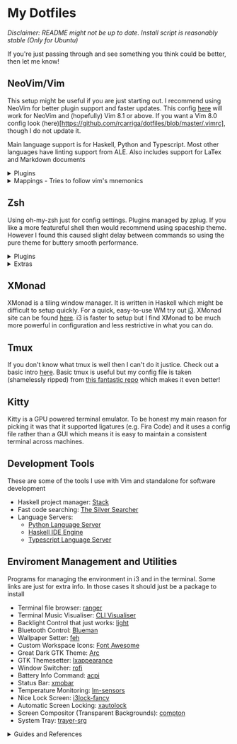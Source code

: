 # My Dotfiles

*Disclaimer: README might not be up to date. 
Install script is reasonably stable (Only for Ubuntu)*

If you're just passing through and see something you think could be better, then let me know!

## NeoVim/Vim

This setup might be useful if you are just starting out.
I recommend using NeoVim for better plugin support and faster updates.
This config [here](https://github.com/rcarriga/dotfiles/blob/master/.config/nvim/init.vim) will work for NeoVim and (hopefully) Vim 8.1 or above.
If you want a Vim 8.0 config look (here)[https://github.com/rcarriga/dotfiles/blob/master/.vimrc], though I do not update it.

Main language support is for Haskell, Python and Typescript.
Most other languages have linting support from ALE.
Also includes support for LaTex and Markdown documents

<details><summary>Plugins</summary>
<p>

Language specific plugins are only loaded for the specified filetype to speedup startup time.

**General**

  - [dein.vim](https://github.com/Shougo/dein.vim)
        Plugin manager for vim which allows for lazy loading.
  - [NERDCommenter](https://github.com/scrooloose/nerdcommenter)
        Multi-lingual commenting plugin.
  - [FZF](https://github.com/junegunn/fzf.vim)
        Fuzzy file finding to open files from child directories.
  - [vim-sandwich](https://github.com/machakann/vim-sandwich)
        Allows for surrounding text objects with any character.
  - [auto-pairs](https://github.com/jiangmiao/auto-pairs)
        Creates pairs of quotes and brackets when one is typed.
  - [vim-gitgutter](https://github.com/airblade/vim-gitgutter)
        Shows git status for  each line in gutter (Left side of buffer).
  - [lightline](https://github.com/itchyny/lightline.vim)
        Prettier statusbar.
  - [vim-fugitive](https://github.com/tpope/vim-fugitive)
        Better git integration.
  - [ALE](https://github.com/w0rp/ale)
        Asynchronous linting.
  - [coc.nvim](https://github.com/neoclide/coc.nvim/)
        Fast and powerful language server client.
  - [echodoc](https://github.com/Shougo/echodoc.vim)
        Shows function signatures without opening new window.

**Python Specific**:

  - [SimpylFold](https://github.com/tmhedberg/SimpylFold)
        Python friendly code folding.
  - [vim-virtualenv](https://github.com/plytophogy/vim-virtualenv) *NB: Install pylint in virtualenv*.
        Enables virtual environments.

**Haskell Specific**:

  - [haskell-vim](https://github.com/neovimhaskell/haskell-vim)
        Better haskell syntax highlighting.

**Typescript Specific**

  - [typescript-vim](https://github.com/leafgarland/typescript-vim)
        Better typescript syntax highlighting.

**Markdown and LaTex Specific**

  - [vim-easy-align](https://github.com/junegunn/vim-easy-align)
        Auto align markdown tables
  - [vimtex](https://github.com/lervag/vimtex)
        Integrated latex compiler, viewer and other features
  - [Thesauras Query](https://github.com/Ron89/thesaurus_query.vim)
        Built in thesauras
  - [vim-grammarous](https://github.com/rhysd/vim-grammarous)
        Grammar checking (Requires Java to be installed)

Also a couple of others used only to support the above.

<p>
</details>

<details><summary>Mappings - Tries to follow vim's mnemonics</summary>
<p>

#### Langage Server Commands

My leader key is set to default "\\" key.

*Prefix*: `<Leader>l` (Lower case L)

| Suffix           | Command                               |
| :----:           | :-----------------------------------  |
| `d`              | Definition                            |
| `r`              | Rename                                |
| `f`              | Format Document                       |
| `t`              | Type Definition                       |
| `x`              | References                            |
| `a`              | Code Actions Menu                     |
| `k`              | Hover (Loo**k**up)                    |
| `m`              | Menu of all Language Server commands  |
| `h`              | Hightlight                            |
| `g`              | Diagnostic Info at Cursor

#### Git Commands

*Prefix*: `<Leader>g`

| Suffix           | Command                               |
| :----:           | :----------------------------         |
| `s`              | Status                                |
| `p`              | Push                                  |
| `d`              | Diff                                  |
| `b`              | Browse (Open repo in browser)         |
| `l`              | Blame                                 |

  - *NB* Type "cc" in status window to commit changes.

#### FZF Commands

| Suffix           | Command                               |
| :----------:     | :------------------------------------ |
| `<Leader>f`      | Fuzzy File Finder                     |
| `<Leader>ag`     | Fuzzy File Contents Search (Using Ag) |

#### LaTex Commands

*Prefix*: `<Leader>l`

| Suffix           | Command                               |
| :----:           | :------------------------------------ |
| `l`              | Run compile server for LaTex document |
| `v`              | View compiled document                |

#### Misc:

| Suffix           | Command                               |
| :------:         | :-------------------------------      |
| `<Leader>nv`     | Open netrw vertical split             |
| `<Leader>ns`     | Open netrw horizontal split           |
| `Tab`            | Next Completion                       |
| `Ctrl+(h/j/k/l)` | Switch Window in Direction            |
| `<Leader>th`     | Open thesauras for selected word      |
| `<Leader>a`      | Align highlighted markdown table      |

Arrow keys are disabled in normal mode.

</p>
</details>

## Zsh

Using oh-my-zsh just for config settings. 
Plugins managed by zplug.
If you like a more featureful shell then would recommend using spaceship theme.
However I found this caused slight delay between commands so using the pure theme
for buttery smooth performance.

<details><summary>Plugins</summary>
<p>

  - [zsh-completions](https://github.com/zsh-users/zsh-completions)
  - [zsh-autosuggestions](https://github.com/zsh-users/zsh-autosuggestions)
  - [zsh-syntax-highlighting](https://github.com/zsh-users/zsh-syntax-highlighting)
  - [autojump](https://github.com/wting/autojump)
  - [k](https://github.com/supercrabtree/k)
  - [pure](https://github.com/sindresorhus/pure)
  - [zsh-async](https://github.com/mafredri/zsh-async)

</p>
</details>

<details><summary>Extras</summary>
<p>

  - [ZPlug](https://github.com/zplug/zplug)

</p>
</details>

## XMonad

XMonad is a tiling window manager.
It is written in Haskell which might be difficult to setup quickly.
For a quick, easy-to-use WM try out [i3](https://i3wm.org/https://i3wm.org/).
XMonad site can be found [here](https://xmonad.org/).
i3 is faster to setup but I find XMonad to be much more powerful in configuration and less restrictive in what you can do.


## Tmux

If you don't know what tmux is well then I can't do it justice. 
Check out a basic intro [here](https://hackernoon.com/a-gentle-introduction-to-tmux-8d784c404340).
Basic tmux is useful but my config file is taken (shamelessly ripped) from [this fantastic repo](https://github.com/gpakosz/.tmux) which makes it even better!

## Kitty

Kitty is a GPU powered terminal emulator. 
To be honest my main reason for picking it was that it supported ligatures (e.g. Fira Code) and it uses a config file rather than a GUI which means it is easy to maintain a consistent terminal across machines. 

## Development Tools

These are some of the tools I use with Vim and standalone for software development

- Haskell project manager: [Stack](https://docs.haskellstack.org/en/stable/README/)
- Fast code searching: [The Silver Searcher](https://github.com/ggreer/the_silver_searcher)
- Language Servers: 
  - [Python Language Server](https://github.com/palantir/python-language-server)
  - [Haskell IDE Engine](https://github.com/haskell/haskell-ide-engine)
  - [Typescript Language Server](https://github.com/theia-ide/typescript-language-server)


## Enviroment Management and Utilities

Programs for managing the environment in i3 and in the terminal.
Some links are just for extra info. 
In those cases it should just be a package to install

- Terminal file browser: [ranger](https://github.com/ranger/ranger)
- Terminal Music Visualiser: [CLI Visualiser](https://github.com/dpayne/cli-visualizer)
- Backlight Control that just works: [light](https://github.com/haikarainen/light)
- Bluetooth Control: [Blueman](https://wiki.archlinux.org/index.php/Blueman#Usage)
- Wallpaper Setter: [feh](https://feh.finalrewind.org/)
- Custom Workspace Icons: [Font Awesome](https://fontawesome.com)
- Great Dark GTK Theme: [Arc](https://github.com/horst3180/arc-theme)
- GTK Themesetter: [lxappearance](http://www.linuxfromscratch.org/blfs/view/svn/lxde/lxappearance.html)
- Window Switcher: [rofi](https://github.com/DaveDavenport/rofi)
- Battery Info Command: [acpi](https://en.wikipedia.org/wiki/Advanced_Configuration_and_Power_Interface)
- Status Bar: [xmobar](https://archives.haskell.org/projects.haskell.org/xmobar/)
- Temperature Monitoring: [lm-sensors](https://github.com/lm-sensors/lm-sensors)
- Nice Lock Screen: [i3lock-fancy](https://github.com/meskarune/i3lock-fancy)
- Automatic Screen Locking: [xautolock](https://linux.die.net/man/1/xautolock)
- Screen Compositor (Transparent Backgrounds): [compton](https://github.com/chjj/compton)
- System Tray: [trayer-srg](https://github.com/sargon/trayer-srg)


<details><summary>Guides and References</summary>
<p>
A collection of great resources for learning about all things terminal and programming

- [Bash scripting cheatsheet](https://devhints.io/bash)
- [List of random but useful tools](https://kkovacs.eu/cool-but-obscure-unix-tools)
- [Stack guide](https://guide.aelve.com/haskell/stack-cookbook-ai0adh03)

</p>
</details>
